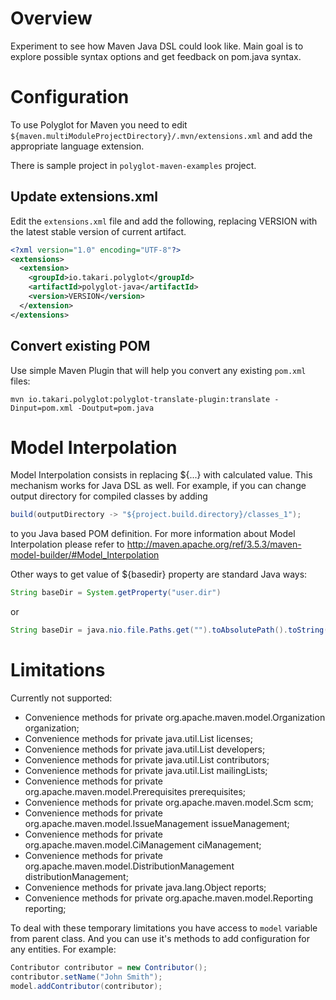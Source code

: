 # Overview

Experiment to see how Maven Java DSL could look like.  Main goal is to explore
possible syntax options and get feedback on pom.java syntax.

# Configuration

To use Polyglot for Maven you need to edit 
`${maven.multiModuleProjectDirectory}/.mvn/extensions.xml` 
and add the appropriate language extension.

There is sample project in `polyglot-maven-examples` project.

## Update extensions.xml

Edit the `extensions.xml` file and add the following, replacing VERSION with the
latest stable version of current artifact.

```xml
<?xml version="1.0" encoding="UTF-8"?>
<extensions>
  <extension>
    <groupId>io.takari.polyglot</groupId>
    <artifactId>polyglot-java</artifactId>
    <version>VERSION</version>
  </extension>
</extensions>
```

## Convert existing POM

Use simple Maven Plugin that will help you convert any existing `pom.xml` files:

```
mvn io.takari.polyglot:polyglot-translate-plugin:translate -Dinput=pom.xml -Doutput=pom.java
```

# Model Interpolation

Model Interpolation consists in replacing ${...} with calculated value. This
mechanism works for Java DSL as well. For example, if you can change output
directory for compiled classes by adding

```java
build(outputDirectory -> "${project.build.directory}/classes_1");
```

to you Java based POM definition.  For more information about Model
Interpolation please refer to
http://maven.apache.org/ref/3.5.3/maven-model-builder/#Model_Interpolation

Other ways to get value of ${basedir} property are standard Java ways:

```java
String baseDir = System.getProperty("user.dir")
```
or
```java
String baseDir = java.nio.file.Paths.get("").toAbsolutePath().toString();
```

# Limitations

Currently not supported:
* 	Convenience methods for private org.apache.maven.model.Organization organization;
*	Convenience methods for private java.util.List licenses;
*	Convenience methods for private java.util.List developers;
*	Convenience methods for private java.util.List contributors;
*	Convenience methods for private java.util.List mailingLists;
*	Convenience methods for private org.apache.maven.model.Prerequisites prerequisites;
*	Convenience methods for private org.apache.maven.model.Scm scm;
*	Convenience methods for private org.apache.maven.model.IssueManagement issueManagement;
*	Convenience methods for private org.apache.maven.model.CiManagement ciManagement;
*	Convenience methods for private org.apache.maven.model.DistributionManagement distributionManagement;
*	Convenience methods for private java.lang.Object reports;
*	Convenience methods for private org.apache.maven.model.Reporting reporting;

To deal with these temporary limitations you have access to `model` variable
from parent class. And you can use it's methods to add configuration for any
entities. For example:

```java
Contributor contributor = new Contributor();
contributor.setName("John Smith");
model.addContributor(contributor);
```

